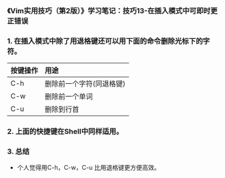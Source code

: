### 《Vim实用技巧（第2版）》学习笔记：技巧13-在插入模式中可即时更正错误
### 1. 在插入模式中除了用退格键还可以用下面的命令删除光标下的字符。

按键操作  |  用途
:-- | :--
C-h | 删除前一个字符(同退格键)
C-w |  删除前一个单词
C-u |  删除到行首

### 2. 上面的快捷键在Shell中同样适用。

### 3. 总结
- 个人觉得用C-h，C-w，C-u 比用退格键更方便高效。
